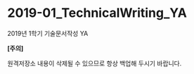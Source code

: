 # 2019-01_TechnicalWriting_YA
2019년 1학기 기술문서작성 YA

**[주의]**

원격저장소 내용이 삭제될 수 있으므로 항상 백업해 두시기 바랍니다.

